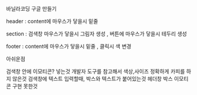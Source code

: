 바닐라코딩 구글 만들기

header :  content에 마우스가 닿을시 밑줄

section : 검색창 마우스가 닿을시 그림자 생성 ,
        버튼에 마우스가 닿을시 테두리 생성

footer : content에 마우스가 닿을시 밑줄 ,
        클릭시 색 변경


아쉬운점 

검색창 안에 이모티콘? 넣는것
개발자 도구를 참고해서 색상,사이즈 정확하게 카피를 하지 않은것
검색창에 텍스트 입력할때, 박스와 텍스트가 붙어있는것
헤더창 박스 이모티콘 구현 못한것 
